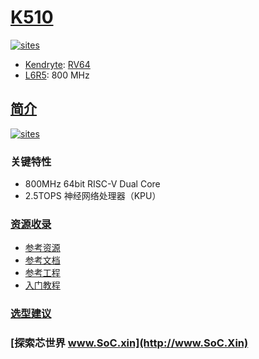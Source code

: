 ﻿# [K510](https://github.com/SoCXin/K510)

[![sites](http://182.61.61.133/link/resources/SoC.png)](http://www.SoC.Xin)

* [Kendryte](https://canaan-creative.com): [RV64](https://github.com/SoCXin/RISC-V)
* [L6R5](https://github.com/SoCXin/Level): 800 MHz

## [简介](https://github.com/SoCXin/K510/wiki)


[![sites](docs/K510.jpg)](https://canaan-creative.com/product/%E5%8B%98%E6%99%BAk510)

### 关键特性


* 800MHz 64bit RISC-V Dual Core
* 2.5TOPS 神经网络处理器（KPU）


### [资源收录](https://github.com/SoCXin)

* [参考资源](src/)
* [参考文档](docs/)
* [参考工程](project/)
* [入门教程](https://docs.soc.xin/K510)

### [选型建议](https://github.com/SoCXin)



### [探索芯世界 www.SoC.xin](http://www.SoC.Xin)
